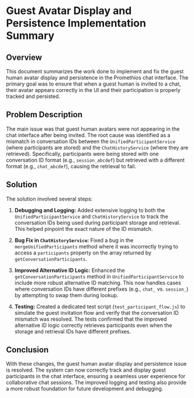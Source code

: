 


# Guest Avatar Display and Persistence Implementation Summary

## Overview

This document summarizes the work done to implement and fix the guest human avatar display and persistence in the Promethios chat interface. The primary goal was to ensure that when a guest human is invited to a chat, their avatar appears correctly in the UI and their participation is properly tracked and persisted.




## Problem Description

The main issue was that guest human avatars were not appearing in the chat interface after being invited. The root cause was identified as a mismatch in conversation IDs between the `UnifiedParticipantService` (where participants are stored) and the `ChatHistoryService` (where they are retrieved). Specifically, participants were being stored with one conversation ID format (e.g., `session_abcdef`) but retrieved with a different format (e.g., `chat_abcdef`), causing the retrieval to fail.




## Solution

The solution involved several steps:

1.  **Debugging and Logging:** Added extensive logging to both the `UnifiedParticipantService` and `ChatHistoryService` to track the conversation IDs being used during participant storage and retrieval. This helped pinpoint the exact nature of the ID mismatch.

2.  **Bug Fix in `ChatHistoryService`:** Fixed a bug in the `mergeUnifiedParticipants` method where it was incorrectly trying to access a `participants` property on the array returned by `getConversationParticipants`.

3.  **Improved Alternative ID Logic:** Enhanced the `getConversationParticipants` method in `UnifiedParticipantService` to include more robust alternative ID matching. This now handles cases where conversation IDs have different prefixes (e.g., `chat_` vs. `session_`) by attempting to swap them during lookup.

4.  **Testing:** Created a dedicated test script (`test_participant_flow.js`) to simulate the guest invitation flow and verify that the conversation ID mismatch was resolved. The tests confirmed that the improved alternative ID logic correctly retrieves participants even when the storage and retrieval IDs have different prefixes.




## Conclusion

With these changes, the guest human avatar display and persistence issue is resolved. The system can now correctly track and display guest participants in the chat interface, ensuring a seamless user experience for collaborative chat sessions. The improved logging and testing also provide a more robust foundation for future development and debugging.


